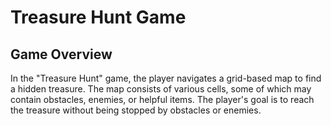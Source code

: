 # Treasure Hunt Game

## Game Overview

In the "Treasure Hunt" game, the player navigates a grid-based map to find a hidden treasure. 
The map consists of various cells, some of which may contain obstacles, enemies, or helpful 
items. The player's goal is to reach the treasure without being stopped by obstacles or enemies.